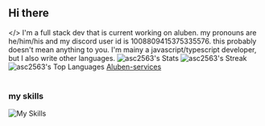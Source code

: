 ## Hi there

</> I'm a full stack dev that is current working on aluben.
my pronouns are he/him/his and
my discord user id is 1008809415375335576. this probably doesn't mean anything to you.
I'm mainy a javascript/typescript developer, but I also write other languages.
![asc2563's Stats](https://github-readme-stats.vercel.app/api?username=asc2563&theme=vue-dark&show_icons=true&hide_border=true&count_private=true)
![asc2563's Streak](https://github-readme-streak-stats.herokuapp.com/?user=asc2563&theme=vue-dark&hide_border=true)
![asc2563's Top Languages](https://github-readme-stats.vercel.app/api/top-langs/?username=asc2563&theme=vue-dark&show_icons=true&hide_border=true&layout=compact)
[Aluben-services](https://github.com/Aluben-service)
<br />
<br />
### my skills

![My Skills](https://skillicons.dev/icons?i=html,css,tailwind,js,ts,jquery,python,powershell,react,next,svelte,atom,docker,vite,visualstudio,debian,ubuntu,windows,webpack,astro,notion,discord,sublime,npm,pnpm,deno,devto,dotnet,vercel,netlify,flask,expressjs,nodejs,bun,neovim,mongodb,md,ai,git,github,vscode,sass,postman,replit,stackoverflow)